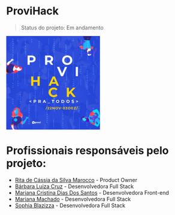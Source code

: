  # <h1>ProviHack</h1>
> Status do projeto: Em andamento

<img align="center" alt="provi" height="250" width="250" src="https://github.com/blcrz/proviHack/blob/main/view/assets/img/proviHack.jfif">

# Profissionais responsáveis pelo projeto:

* [Rita de Cássia da Silva Marocco](https://www.linkedin.com/in/ritamarocco) - Product Owner
* [Bárbara Luiza Cruz](https://www.linkedin.com/in/b%C3%A1rbara-cruz-228552199/) - Desenvolvedora Full Stack
* [Mariana Cristina Dias Dos Santos](https://www.linkedin.com/in/mariana-cristina-santos) - Desenvolvedora Front-end
* [Mariana Machado](https://www.linkedin.com/in/marianamachado9) - Desenvolvedora Full Stack
* [Sophia Blazizza](https://www.linkedin.com/in/sophiablazizza) - Desenvolvedora Full Stack
